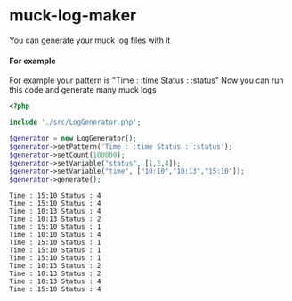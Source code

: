 # muck-log-maker
You can generate your muck log files with it

#### For example 
For example your pattern is "Time : :time Status : :status"
Now you can run this code and generate many muck logs
```php
<?php

include './src/LogGenerator.php';

$generator = new LogGenerator();
$generator->setPattern('Time : :time Status : :status');
$generator->setCount(100000);
$generator->setVariable("status", [1,2,4]);
$generator->setVariable("time", ["10:10","10:13","15:10"]);
$generator->generate();
```

```
Time : 15:10 Status : 4
Time : 15:10 Status : 4
Time : 10:13 Status : 4
Time : 10:13 Status : 2
Time : 15:10 Status : 1
Time : 10:10 Status : 4
Time : 15:10 Status : 1
Time : 15:10 Status : 1
Time : 15:10 Status : 1
Time : 10:13 Status : 2
Time : 10:13 Status : 2
Time : 10:13 Status : 4
Time : 15:10 Status : 4
```
